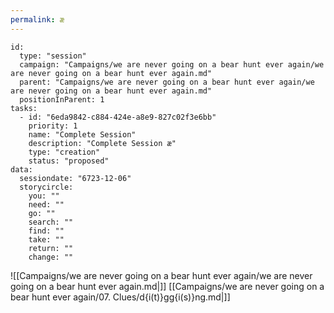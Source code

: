 ```yaml
---
permalink: æ
---
```


```RpgManager4
id: 
  type: "session"
  campaign: "Campaigns/we are never going on a bear hunt ever again/we are never going on a bear hunt ever again.md"
  parent: "Campaigns/we are never going on a bear hunt ever again/we are never going on a bear hunt ever again.md"
  positionInParent: 1
tasks: 
  - id: "6eda9842-c884-424e-a8e9-827c02f3e6bb"
    priority: 1
    name: "Complete Session"
    description: "Complete Session æ"
    type: "creation"
    status: "proposed"
data: 
  sessiondate: "6723-12-06"
  storycircle: 
    you: ""
    need: ""
    go: ""
    search: ""
    find: ""
    take: ""
    return: ""
    change: ""
```

![[Campaigns/we are never going on a bear hunt ever again/we are never going on a bear hunt ever again.md|]]
[[Campaigns/we are never going on a bear hunt ever again/07. Clues/d{i(t)}gg{i(s)}ng.md|]]